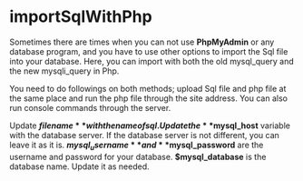 # importSqlWithPhp

Sometimes there are times when you can not use **PhpMyAdmin** or any database program, and you have to use other options to import the Sql file into your database. Here, you can import with both the old mysql_query and the new mysqli_query in Php.

You need to do followings on both methods; upload Sql file and php file at the same place and run the php file through the site address. You can also run console commands through the server.

Update **$filename** with the name of sql. Update the **$mysql_host** variable with the database server. If the database server is not different, you can leave it as it is. **$mysql_username** and **$mysql_password** are the username and password for your database. **$mysql_database** is the database name. Update it as needed.
